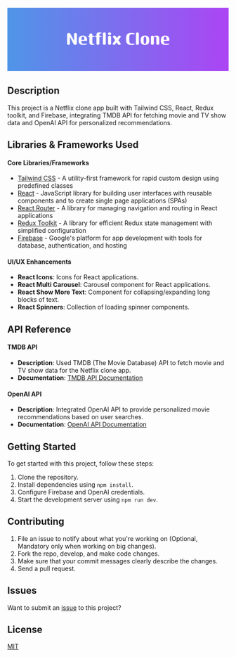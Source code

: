 
![](./src/assets/netflix-title.png)

## Description

This project is a Netflix clone app built with Tailwind CSS, React, Redux toolkit, and Firebase, integrating TMDB API for fetching movie and TV show data and OpenAI API for personalized recommendations.


## Libraries & Frameworks Used

#### Core Libraries/Frameworks
- [Tailwind CSS](https://tailwindcss.com/) - A utility-first framework for rapid custom design using predefined classes
- [React](https://react.dev/) - JavaScript library for building user interfaces with reusable components and to create single page applications (SPAs)
- [React Router](https://reactrouter.com/en/main) - A library for managing navigation and routing in React applications
- [Redux Toolkit](https://redux-toolkit.js.org/) - A library for efficient Redux state management with simplified configuration
- [Firebase](https://firebase.google.com/) - Google's platform for app development with tools for database, authentication, and hosting
#### UI/UX Enhancements

- **React Icons**: Icons for React applications.
- **React Multi Carousel**: Carousel component for React applications.
- **React Show More Text**: Component for collapsing/expanding long blocks of text.
- **React Spinners**: Collection of loading spinner components.

## API Reference

#### TMDB API

- **Description**: Used TMDB (The Movie Database) API to fetch movie and TV show data for the Netflix clone app.
- **Documentation**: [TMDB API Documentation](https://www.themoviedb.org/documentation/api)

#### OpenAI API

- **Description**: Integrated OpenAI API to provide personalized movie recommendations based on user searches.
- **Documentation**: [OpenAI API Documentation](https://platform.openai.com/docs/introduction)

## Getting Started

To get started with this project, follow these steps:

1. Clone the repository.
2. Install dependencies using `npm install`.
3. Configure Firebase and OpenAI credentials.
4. Start the development server using `npm run dev`.

## Contributing

1. File an issue to notify about what you're working on (Optional, Mandatory only when working on big changes).
2. Fork the repo, develop, and make code changes.
3. Make sure that your commit messages clearly describe the changes.
4. Send a pull request.

## Issues
Want to submit an [issue](https://github.com/neerajsingh869/netflix/issues) to this project?

## License

[MIT](https://choosealicense.com/licenses/mit/)